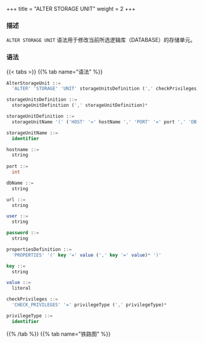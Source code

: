 +++
title = "ALTER STORAGE UNIT"
weight = 2
+++

### 描述

`ALTER STORAGE UNIT` 语法用于修改当前所选逻辑库（DATABASE）的存储单元。

### 语法

{{< tabs >}}
{{% tab name="语法" %}}
```sql
AlterStorageUnit ::=
  'ALTER' 'STORAGE' 'UNIT' storageUnitsDefinition (',' checkPrivileges)?

storageUnitsDefinition ::=
  storageUnitDefinition (',' storageUnitDefinition)*

storageUnitDefinition ::=
  storageUnitName '(' ('HOST' '=' hostName ',' 'PORT' '=' port ',' 'DB' '=' dbName | 'URL' '=' url) ',' 'USER' '=' user (',' 'PASSWORD' '=' password)? (',' propertiesDefinition)?')'

storageUnitName ::=
  identifier

hostname ::=
  string
    
port ::=
  int

dbName ::=
  string

url ::=
  string

user ::=
  string

password ::=
  string

propertiesDefinition ::=
  'PROPERTIES' '(' key '=' value (',' key '=' value)* ')'

key ::=
  string

value ::=
  literal

checkPrivileges ::=
  'CHECK_PRIVILEGES' '=' privilegeType (',' privilegeType)*

privilegeType ::=
  identifier
```
{{% /tab %}}
{{% tab name="铁路图" %}}
<iframe frameborder="0" name="diagram" id="diagram" width="100%" height="100%"></iframe>
{{% /tab %}}
{{< /tabs >}}

### 补充说明

- 修改存储单元前请确认已经在 Proxy 中创建逻辑数据库，并执行 `use` 命令选择一个逻辑数据库；
- `ALTER STORAGE UNIT`不允许改变该存储单元关联的真实数据源（通过 host、port 和 db 判断）；
- `ALTER STORAGE UNIT`会发生连接池的切换，这个操作可能对进行中的业务造成影响，请谨慎使用；
- 请确认修改的存储单元是可以正常连接的， 否则将不能修改成功；
- `PROPERTIES` 为可选参数，用于自定义连接池属性，`key` 必须和连接池参数名一致;
- 可通过 `CHECK_PRIVILEGES` 指定注册时校验存储单元用户的权限，`privilegeType` 支持的类型有 `SELECT`、`XA`、`PIPELINE`、`NONE`，缺省值为 `SELECT`，当类型列表中包含 `NONE` 时，跳过权限校验。

### 示例

- 使用 HOST & PORT 方式修改存储单元

```sql
ALTER STORAGE UNIT ds_0 (
    HOST="127.0.0.1",
    PORT=3306,
    DB="db_0",
    USER="root",
    PASSWORD="root"
);
```

- 使用 HOST & PORT 方式修改存储单元并设置连接池属性

```sql
ALTER STORAGE UNIT ds_1 (
    HOST="127.0.0.1",
    PORT=3306,
    DB="db_1",
    USER="root",
    PASSWORD="root",
    PROPERTIES("maximumPoolSize"=10)
);
```

- 使用 URL 模式修改存储单元并设置连接池属性

```sql
ALTER STORAGE UNIT ds_2 (
    URL="jdbc:mysql://127.0.0.1:3306/db_2?serverTimezone=UTC&useSSL=false&allowPublicKeyRetrieval=true",
    USER="root",
    PASSWORD="root",
    PROPERTIES("maximumPoolSize"=10,"idleTimeout"=30000)
);
```

- 修改存储单元时检查 `SELECT`、`XA` 和 `PIPELINE` 权限

```sql
ALTER STORAGE UNIT ds_2 (
    URL="jdbc:mysql://127.0.0.1:3306/db_2?serverTimezone=UTC&useSSL=false&allowPublicKeyRetrieval=true",
    USER="root",
    PASSWORD="root",
    PROPERTIES("maximumPoolSize"=10,"idleTimeout"=30000)
), CHECK_PRIVILEGES=SELECT,XA,PIPELINE;
```

### 保留字

`ALTER`、`STORAGE`、`UNIT`、`HOST`、`PORT`、`DB`、`USER`、`PASSWORD`、`PROPERTIES`、`URL`、`CHECK_PRIVILEGES`

### 相关链接

- [保留字](/cn/user-manual/shardingsphere-proxy/distsql/syntax/reserved-word/)